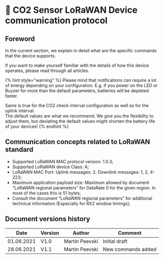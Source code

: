 # 📖 CO2 Sensor LoRaWAN Device communication protocol

## Foreword

In the current section, we explain in detail what are the specific commands that the device supports.&#x20;

If you want to make yourself familiar with the details of how this device operates, please read through all articles.

{% hint style="warning" %}
Please mind that notifications can require a lot of energy depending on your configuration. E.g. if you power on the LED or Buzzer for more than the default parameters, batteries will be depleted faster.

Same is true for the CO2 check interval configuration as well as for the uplink interval. \
The default values are what we recommend. We give you the flexibility to adjust them, but deviating the default values might shorten the battery life of your devices!
{% endhint %}

## Communication concepts related to LoRaWAN standard

* Supported LoRaWAN MAC protocol version: 1.0.3;
* Supported LoRaWAN device Class: A;
* LoRaWAN MAC Port: Uplink messages: 2. Downlink messages: 1, 2, 4-223;
* Maximum application payload size: Maximum allowed by document “LoRaWAN regional parameters” for DataRate 0 for the given region. In most of the cases this is 51 bytes;
* Consult the document “LoRaWAN regional parameters” for additional technical information (Especially for RX2 window timings);

## Document versions history

| **Date**   | **Version** | **Author**     | **Comment**        |
| ---------- | ----------- | -------------- | ------------------ |
| 01.06.2021 | V1.0        | Martin Peevski | Initial draft      |
| 28.06.2021 | V1.1        | Martin Peevski | New commands added |
